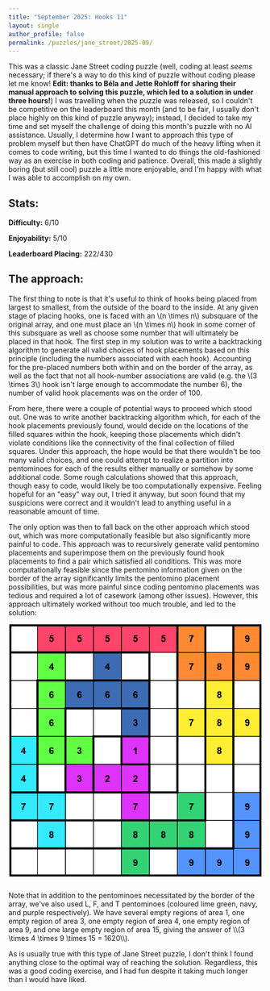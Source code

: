 ```yaml
--- 
title: "September 2025: Hooks 11"
layout: single
author_profile: false
permalink: /puzzles/jane_street/2025-09/
---
```


This was a classic Jane Street coding puzzle (well, coding at least *seems* necessary; if there's a way to do this kind of puzzle without coding please let me know! **Edit: thanks to Béla and Jette Rohloff for sharing their manual approach to solving this puzzle, which led to a solution in under three hours!**) I was travelling when the puzzle was released, so I couldn't be competitive on the leaderboard this month (and to be fair, I usually don't place highly on this kind of puzzle anyway); instead, I decided to take my time and set myself the challenge of doing this month's puzzle with no AI assistance. Usually, I determine how I want to approach this type of problem myself but then have ChatGPT do much of the heavy lifting when it comes to code writing, but this time I wanted to do things the old-fashioned way as an exercise in both coding and patience. Overall, this made a slightly boring (but still cool) puzzle a little more enjoyable, and I'm happy with what I was able to accomplish on my own.

## Stats:

**Difficulty:** 6/10

**Enjoyability:** 5/10

**Leaderboard Placing:** 222/430

## The approach:

The first thing to note is that it's useful to think of hooks being placed from largest to smallest, from the outside of the board to the inside. At any given stage of placing hooks, one is faced with an \\(n \times n\\) subsquare of the original array, and one must place an \\(n \times n\\) hook in some corner of this subsquare as well as choose some number that will ultimately be placed in that hook. The first step in my solution was to write a backtracking algorithm to generate all valid choices of hook placements based on this principle (including the numbers associated with each hook). Accounting for the pre-placed numbers both within and on the border of the array, as well as the fact that not all hook-number associations are valid (e.g. the \\(3 \times 3\\) hook isn't large enough to accommodate the number 6), the number of valid hook placements was on the order of 100.

From here, there were a couple of potential ways to proceed which stood out. One was to write another backtracking algorithm which, for each of the hook placements previously found, would decide on the locations of the filled squares within the hook, keeping those placements which didn't violate conditions like the connectivity of the final collection of filled squares. Under this approach, the hope would be that there wouldn't be too many valid choices, and one could attempt to realize a partition into pentominoes for each of the results either manually or somehow by some additional code. Some rough calculations showed that this approach, though easy to code, would likely be too computationally expensive. Feeling hopeful for an "easy" way out, I tried it anyway, but soon found that my suspicions were correct and it wouldn't lead to anything useful in a reasonable amount of time.

The only option was then to fall back on the other approach which stood out, which was more computationally feasible but also significantly more painful to code. This approach was to recursively generate valid pentomino placements and superimpose them on the previously found hook placements to find a pair which satisfied all conditions. This was more computationally feasible since the pentomino information given on the border of the array significantly limits the pentomino placement possibilities, but was more painful since coding pentomino placements was tedious and required a lot of casework (among other issues). However, this approach ultimately worked without too much trouble, and led to the solution:
<div style="text-align: center; margin-bottom: 25px;">
    <img src="/images/hooks11.png" alt="Hooks 11 Screenshot" style="max-width:500px; border:1px solid #ccc;">
</div>
Note that in addition to the pentominoes necessitated by the border of the array, we've also used L, F, and T pentominoes (coloured lime green, navy, and purple respectively). We have several empty regions of area 1, one empty region of area 3, one empty region of area 4, one empty region of area 9, and one large empty region of area 15, giving the answer of \\(3 \times 4 \times 9 \times 15 = 1620\\).

 As is usually true with this type of Jane Street puzzle, I don't think I found anything close to the optimal way of reaching the solution. Regardless, this was a good coding exercise, and I had fun despite it taking much longer than I would have liked.